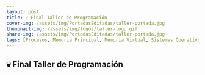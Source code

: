 ```yaml
---
layout: post
title: 💀 Final Taller de Programación 
cover-img: /assets/img/PortadasEditadas/taller-portada.jpg
thumbnail-img: /assets/img/logos/taller-logo.gif
share-img: /assets/img/PortadasEditadas/taller-portada.jpg
tags: [Procesos, Memoria Principal, Memoria Virtual, Sistemas Operativos, Practicas, ISO]
---
```


## 💀 Final Taller de Programación